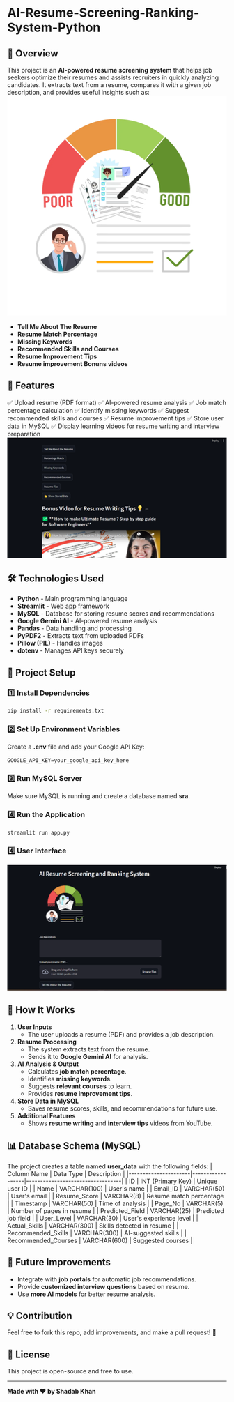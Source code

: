 # AI-Resume-Screening-Ranking-System-Python
## 📌 Overview
This project is an **AI-powered resume screening system** that helps job seekers optimize their resumes and assists recruiters in quickly analyzing candidates. It extracts text from a resume, compares it with a given job description, and provides useful insights such as:
![Resume Screening](Logo/resumescrore.webp)

- **Tell Me About The Resume** 
- **Resume Match Percentage**
- **Missing Keywords**
- **Recommended Skills and Courses**
- **Resume Improvement Tips**
- **Resume improvement Bonuns videos**

## 🚀 Features
✅ Upload resume (PDF format)
✅ AI-powered resume analysis
✅ Job match percentage calculation
✅ Identify missing keywords
✅ Suggest recommended skills and courses
✅ Resume improvement tips
✅ Store user data in MySQL
✅ Display learning videos for resume writing and interview preparation
![Resume Screening](Logo/features.png)
## 🛠️ Technologies Used
- **Python** - Main programming language
- **Streamlit** - Web app framework
- **MySQL** - Database for storing resume scores and recommendations
- **Google Gemini AI** - AI-powered resume analysis
- **Pandas** - Data handling and processing
- **PyPDF2** - Extracts text from uploaded PDFs
- **Pillow (PIL)** - Handles images
- **dotenv** - Manages API keys securely

## 📂 Project Setup
### 1️⃣ Install Dependencies
```bash
pip install -r requirements.txt
```

### 2️⃣ Set Up Environment Variables
Create a **.env** file and add your Google API Key:
```env
GOOGLE_API_KEY=your_google_api_key_here
```

### 3️⃣ Run MySQL Server
Make sure MySQL is running and create a database named **sra**.

### 4️⃣ Run the Application
```bash
streamlit run app.py
```
### 4️⃣ User Interface
![Resume Screening](Logo/UI.png)

## 📌 How It Works
1. **User Inputs**
   - The user uploads a resume (PDF) and provides a job description.
2. **Resume Processing**
   - The system extracts text from the resume.
   - Sends it to **Google Gemini AI** for analysis.
3. **AI Analysis & Output**
   - Calculates **job match percentage**.
   - Identifies **missing keywords**.
   - Suggests **relevant courses** to learn.
   - Provides **resume improvement tips**.
4. **Store Data in MySQL**
   - Saves resume scores, skills, and recommendations for future use.
5. **Additional Features**
   - Shows **resume writing** and **interview tips** videos from YouTube.

## 📊 Database Schema (MySQL)
The project creates a table named **user_data** with the following fields:
| Column Name           | Data Type         | Description                          |
|----------------------|------------------|----------------------------------|
| ID                  | INT (Primary Key) | Unique user ID                     |
| Name                | VARCHAR(100)      | User's name                        |
| Email_ID            | VARCHAR(50)       | User's email                        |
| Resume_Score        | VARCHAR(8)        | Resume match percentage            |
| Timestamp           | VARCHAR(50)       | Time of analysis                   |
| Page_No             | VARCHAR(5)        | Number of pages in resume          |
| Predicted_Field     | VARCHAR(25)       | Predicted job field                |
| User_Level          | VARCHAR(30)       | User's experience level            |
| Actual_Skills       | VARCHAR(300)      | Skills detected in resume          |
| Recommended_Skills  | VARCHAR(300)      | AI-suggested skills                |
| Recommended_Courses | VARCHAR(600)      | Suggested courses                   |

## 🎯 Future Improvements
- Integrate with **job portals** for automatic job recommendations.
- Provide **customized interview questions** based on resume.
- Use **more AI models** for better resume analysis.

## 💡 Contribution
Feel free to fork this repo, add improvements, and make a pull request! 🚀

## 📜 License
This project is open-source and free to use.

---

**Made with ❤️ by Shadab Khan**


